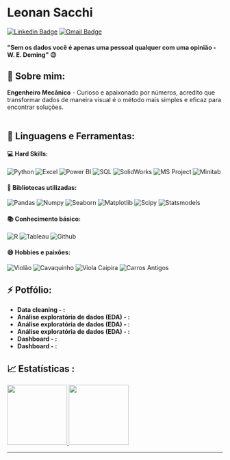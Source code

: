 # Leonan Sacchi
[![Linkedin Badge](https://img.shields.io/badge/-LinkedIn-blue?style=flat-square&logo=Linkedin&logoColor=white&link=https://www.linkedin.com/in/lenansacchi//)](https://www.linkedin.com/in/leonansacchi/)
[![Gmail Badge](https://img.shields.io/badge/-Gmail-red?style=flat-square&logo=Gmail&logoColor=white&link=leonansacchi@gmail.com)](leonansacchi@gmail.com)
#### "Sem os dados você é apenas uma pessoal qualquer com uma opinião - W. E. Deming" 😉

 ## 📌 **Sobre mim:**
 **Engenheiro Mecânico** - Curioso e apaixonado por números, acredito que transformar dados de maneira visual é o método mais simples e eficaz para encontrar soluções.
  <br></br>
 <p align="center">
 </p>

 ## 🚀 **Linguagens e Ferramentas:**
 
 #### 💻 Hard Skills:
 ![Python](https://img.shields.io/badge/-Python-black?style=plastic&logo=Python)
 ![Excel](https://img.shields.io/badge/-Excel-black?style=plastic&logo=Microsoft-Excel&logoColor=green)
 ![Power BI](https://img.shields.io/badge/-Power%20BI-black?style=plastic&logo=Power-BI)
 ![SQL](https://img.shields.io/badge/-SQL-black?style=plastic&logo=Microsoft-SQL-Server&logoColor=red)
 ![SolidWorks](https://img.shields.io/badge/-SolidWorks-black?style=plastic)
 ![MS Project](https://img.shields.io/badge/-MS%20Project-black?style=plastic)
 ![Minitab](https://img.shields.io/badge/-Minitab-black?style=plastic)
 
 #### 🎲 Bibliotecas utilizadas:
 ![Pandas](https://img.shields.io/badge/-Pandas-black?style=plastic&logo=Pandas)
 ![Numpy](https://img.shields.io/badge/-Numpy-black?style=plastic&logo=Numpy)
 ![Seaborn](https://img.shields.io/badge/-Seaborn-black?style=plastic&logo=Seaborn)
 ![Matplotlib](https://img.shields.io/badge/-Matplotlib-black?style=plastic&logo=Matplotlib)
 ![Scipy](https://img.shields.io/badge/-Scipy-black?style=plastic&logo=Scipy)
 ![Statsmodels](https://img.shields.io/badge/-Statsmodels-black?style=plastic&logo=Statsmodels)
 
 #### 📚 Conhecimento básico:
 ![R](https://img.shields.io/badge/-R-black?style=plastic&logo=R)
 ![Tableau](https://img.shields.io/badge/-Tableau-black?style=plastic&logo=Tableau)
 ![Github](https://img.shields.io/badge/-Github-black?style=plastic&logo=Github)

 #### 😄 Hobbies e paixões:
 ![Violão](https://img.shields.io/badge/-Violão-black?style=plastic)
 ![Cavaquinho](https://img.shields.io/badge/-Cavaquinho-black?style=plastic)
 ![Viola Caipira](https://img.shields.io/badge/-Viola%20Caipira-black?style=plastic)
 ![Carros Antigos](https://img.shields.io/badge/-Carros%20Antigos-black?style=plastic)

## <b> ⚡ Potfólio</b>:

* **Data cleaning - :**
* **Análise exploratória de dados (EDA) -  :**
* **Análise exploratória de dados (EDA) -  :**
* **Análise exploratória de dados (EDA) -  :**
* **Dashboard - :**
* **Dashboard - :**

## <b> :chart_with_upwards_trend: Estatísticas </b>:

<a href="https://github.com/leonansacchi">
  <img height="140em" src="https://github-readme-stats.vercel.app/api?username=leonansacchi&show_icons=true&theme=dark&include_commits=true"/>
</a>

<a href="https://github.com/leonansacchi">
  <img height="140em" src="https://github-readme-stats.vercel.app/api/top-langs/?username=leonansacchi&layout=compact&langs_count=8&theme=dark"/>
</a>


---
